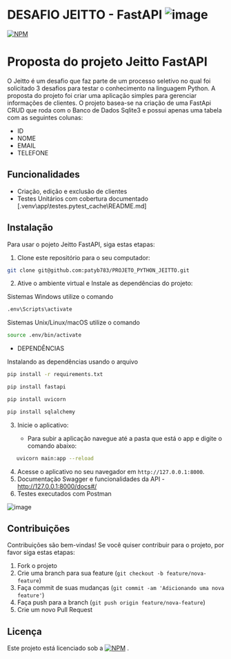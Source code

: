 # DESAFIO JEITTO - FastAPI  ![image](https://github.com/patyb783/PROJETO_PYTHON_JEITTO/assets/113445914/45cb641b-a615-4b94-900c-ba701db4b256)
[![NPM](https://img.shields.io/npm/l/react)](https://github.com/patyb783/PROJETO_PYTHON_JEITTO/blob/Desafio_Jeitto/LICENSE) 

# Proposta do projeto Jeitto FastAPI

O Jeitto é um desafio que faz parte de um processo seletivo no qual foi solicitado 3 desafios para testar o conhecimento na linguagem Python. A proposta do projeto foi criar uma aplicação simples para gerenciar informações de clientes.
O projeto basea-se na criação de uma FastApi CRUD que roda com o Banco de Dados Sqlite3 e possui apenas uma tabela com as seguintes colunas:
 
* ID
* NOME
* EMAIL
* TELEFONE




## Funcionalidades

- Criação, edição e exclusão de clientes
- Testes Unitários com cobertura documentado [.venv\app\testes\.pytest_cache\README.md]
  
## Instalação

Para usar o pojeto Jeitto FastAPI, siga estas etapas:

1. Clone este repositório para o seu computador:

```bash
git clone git@github.com:patyb783/PROJETO_PYTHON_JEITTO.git
```

2. Ative o ambiente virtual e Instale as dependências do projeto:

Sistemas Windows utilize o comando

```bash
.env\Scripts\activate
```

Sistemas Unix/Linux/macOS  utilize o comando

```bash
source .env/bin/activate
```
- DEPENDÊNCIAS

Instalando as dependências usando o arquivo

```bash
pip install -r requirements.txt
```

```bash
pip install fastapi
```

```bash
pip install uvicorn
```

```bash
pip install sqlalchemy
```

3. Inicie o aplicativo:

    - Para subir a aplicação navegue até a pasta que está o app e digite o comando abaixo:
```bash
   uvicorn main:app --reload
```

4. Acesse o aplicativo no seu navegador em `http://127.0.0.1:8000`.
5. Documentação Swagger e funcionalidades da API - http://127.0.0.1:8000/docs#/
6. Testes executados com Postman

![image](https://github.com/patyb783/PROJETO_PYTHON_JEITTO/assets/113445914/856d6d68-29ad-4d6e-88e1-474fc302be6e)



## Contribuições

Contribuições são bem-vindas! Se você quiser contribuir para o projeto, por favor siga estas etapas:

1. Fork o projeto
2. Crie uma branch para sua feature (`git checkout -b feature/nova-feature`)
3. Faça commit de suas mudanças (`git commit -am 'Adicionando uma nova feature'`)
4. Faça push para a branch (`git push origin feature/nova-feature`)
5. Crie um novo Pull Request

## Licença

Este projeto está licenciado sob a [![NPM](https://img.shields.io/npm/l/react)](https://github.com/patyb783/PROJETO_PYTHON_JEITTO/blob/Desafio_Jeitto/LICENSE) .
